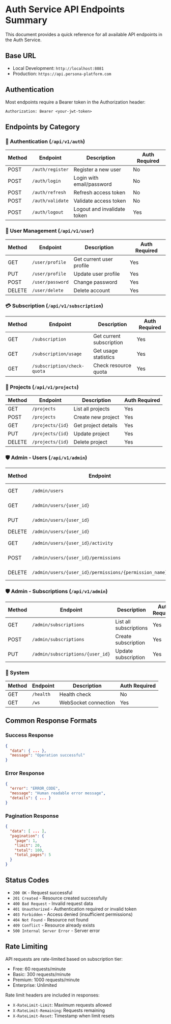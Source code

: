 # Auth Service API Endpoints Summary

This document provides a quick reference for all available API endpoints in the Auth Service.

## Base URL
- Local Development: `http://localhost:8081`
- Production: `https://api.persona-platform.com`

## Authentication
Most endpoints require a Bearer token in the Authorization header:
```
Authorization: Bearer <your-jwt-token>
```

## Endpoints by Category

### 🔐 Authentication (`/api/v1/auth`)
| Method | Endpoint | Description | Auth Required |
|--------|----------|-------------|---------------|
| POST | `/auth/register` | Register a new user | No |
| POST | `/auth/login` | Login with email/password | No |
| POST | `/auth/refresh` | Refresh access token | No |
| POST | `/auth/validate` | Validate access token | No |
| POST | `/auth/logout` | Logout and invalidate token | Yes |

### 👤 User Management (`/api/v1/user`)
| Method | Endpoint | Description | Auth Required |
|--------|----------|-------------|---------------|
| GET | `/user/profile` | Get current user profile | Yes |
| PUT | `/user/profile` | Update user profile | Yes |
| POST | `/user/password` | Change password | Yes |
| DELETE | `/user/delete` | Delete account | Yes |

### 💳 Subscription (`/api/v1/subscription`)
| Method | Endpoint | Description | Auth Required |
|--------|----------|-------------|---------------|
| GET | `/subscription` | Get current subscription | Yes |
| GET | `/subscription/usage` | Get usage statistics | Yes |
| GET | `/subscription/check-quota` | Check resource quota | Yes |

### 📁 Projects (`/api/v1/projects`)
| Method | Endpoint | Description | Auth Required |
|--------|----------|-------------|---------------|
| GET | `/projects` | List all projects | Yes |
| POST | `/projects` | Create new project | Yes |
| GET | `/projects/{id}` | Get project details | Yes |
| PUT | `/projects/{id}` | Update project | Yes |
| DELETE | `/projects/{id}` | Delete project | Yes |

### 🛡️ Admin - Users (`/api/v1/admin`)
| Method | Endpoint | Description | Auth Required | Role |
|--------|----------|-------------|---------------|------|
| GET | `/admin/users` | List all users | Yes | Admin |
| GET | `/admin/users/{user_id}` | Get user details | Yes | Admin |
| PUT | `/admin/users/{user_id}` | Update user | Yes | Admin |
| DELETE | `/admin/users/{user_id}` | Delete user | Yes | Admin |
| GET | `/admin/users/{user_id}/activity` | Get user activity | Yes | Admin |
| POST | `/admin/users/{user_id}/permissions` | Grant permission | Yes | Admin |
| DELETE | `/admin/users/{user_id}/permissions/{permission_name}` | Revoke permission | Yes | Admin |

### 🛡️ Admin - Subscriptions (`/api/v1/admin`)
| Method | Endpoint | Description | Auth Required | Role |
|--------|----------|-------------|---------------|------|
| GET | `/admin/subscriptions` | List all subscriptions | Yes | Admin |
| POST | `/admin/subscriptions` | Create subscription | Yes | Admin |
| PUT | `/admin/subscriptions/{user_id}` | Update subscription | Yes | Admin |

### 🔧 System
| Method | Endpoint | Description | Auth Required |
|--------|----------|-------------|---------------|
| GET | `/health` | Health check | No |
| GET | `/ws` | WebSocket connection | Yes |

## Common Response Formats

### Success Response
```json
{
  "data": { ... },
  "message": "Operation successful"
}
```

### Error Response
```json
{
  "error": "ERROR_CODE",
  "message": "Human readable error message",
  "details": { ... }
}
```

### Pagination Response
```json
{
  "data": [ ... ],
  "pagination": {
    "page": 1,
    "limit": 20,
    "total": 100,
    "total_pages": 5
  }
}
```

## Status Codes
- `200 OK` - Request successful
- `201 Created` - Resource created successfully
- `400 Bad Request` - Invalid request data
- `401 Unauthorized` - Authentication required or invalid token
- `403 Forbidden` - Access denied (insufficient permissions)
- `404 Not Found` - Resource not found
- `409 Conflict` - Resource already exists
- `500 Internal Server Error` - Server error

## Rate Limiting
API requests are rate-limited based on subscription tier:
- Free: 60 requests/minute
- Basic: 300 requests/minute
- Premium: 1000 requests/minute
- Enterprise: Unlimited

Rate limit headers are included in responses:
- `X-RateLimit-Limit`: Maximum requests allowed
- `X-RateLimit-Remaining`: Requests remaining
- `X-RateLimit-Reset`: Timestamp when limit resets